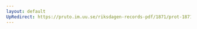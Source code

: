 ```yaml
---
layout: default
UpRedirect: https://pruto.im.uu.se/riksdagen-records-pdf/1871/prot-1871--fk--515/prot-1871--fk--515_005.pdf
---
```

